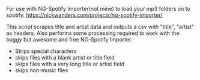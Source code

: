 For use with NG-Spotify Importer(not mine) to load your mp3 folders on to spotify. https://nickwanders.com/projects/ng-spotify-importer/

This script scrapes title and artist data and outputs a csv with "title", "artist" as headers.
Also performs some processing required to work with the buggy but awesome and free NG-Spotify Importer.

 - Strips special characters
 - skips files with a blank artist or title field
 - skips files with a very long title or artist field
 - skips non-music files
